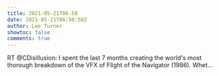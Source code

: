 ```yaml
---
title: 2021-05-21T06-50
date: 2021-05-21T06:50:58Z
author: Lee Turner
showtoc: false
comments: true
---
```


RT @CDisillusion: I spent the last 7 months creating the world's most thorough breakdown of the VFX of Flight of the Navigator (1986). Whet…

